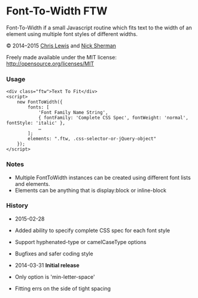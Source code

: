 # Font-To-Width FTW

Font-To-Width if a small Javascript routine which fits text to the width of an element 
using multiple font styles of different widths.

© 2014–2015 [Chris Lewis] and [Nick Sherman]

Freely made available under the MIT license: http://opensource.org/licenses/MIT

### Usage

	<div class="ftw">Text To Fit</div>
	<script> 
		new FontToWidth({
			fonts: [
				'Font Family Name String',
				{ fontFamily: 'Complete CSS Spec', fontWeight: 'normal', fontStyle: 'italic' },
				…
			];
			elements: ".ftw, .css-selector-or-jQuery-object"
		}); 
	</script>

### Notes

* Multiple FontToWidth instances can be created using different font lists and elements.
* Elements can be anything that is display:block or inline-block

### History

* 2015-02-28
 * Added ability to specify complete CSS spec for each font style
 * Support hyphenated-type or camelCaseType options
 * Bugfixes and safer coding style

* 2014-03-31 **Initial release**
 * Only option is 'min-letter-space'
 * Fitting errs on the side of tight spacing


[Chris Lewis]: http://chrissam42.com/
[Nick Sherman]: http://nicksherman.com/
